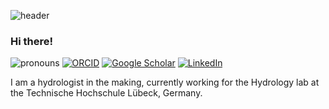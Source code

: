 ![header](https://capsule-render.vercel.app/api?type=waving&color=0:f4f6f7,100:185D82&height=80&section=header&text=&fontSize=90)

### Hi there! 
![pronouns](https://img.shields.io/static/v1?label=pronouns&message=he/him&color=c2c2c2&style=flat-square)
[![ORCID](https://img.shields.io/static/v1?label=ORCID&message=0000-0001-5999-4917&color=c2c2c2&style=flat-square&logo=orcid)](https://orcid.org/0000-0001-8152-0347)
[![Google Scholar](https://img.shields.io/static/v1?label=&message=Google%20Scholar&color=c2c2c2&style=flat-square&logo=google-scholar)](https://scholar.google.com/citations?user=Nmr1VmMAAAAJ&hl=en)
[![LinkedIn](https://img.shields.io/static/v1?label=&message=LinkedIn&color=c2c2c2&style=flat-square&logo=linkedin)](https://www.linkedin.com/in/dimitrios-bassukas-49ab5623a/)

I am a hydrologist in the making, currently working for the Hydrology lab at the Technische Hochschule Lübeck, Germany.
